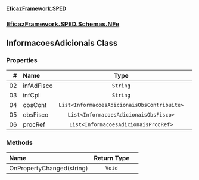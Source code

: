 #### [EficazFramework.SPED](EficazFrameworkSPED.md 'EficazFramework SPED')
### [EficazFramework.SPED.Schemas.NFe](EficazFramework.SPED.Schemas.NFe.md 'EficazFramework.SPED.Schemas.NFe')

## InformacoesAdicionais Class
### Properties

| # | Name | Type | |
| ---: | :--- | :---: | :--- |
| 02 | infAdFisco | `String` |  |
| 03 | infCpl | `String` |  |
| 04 | obsCont | `List<InformacoesAdicionaisObsContribuite>` |  |
| 05 | obsFisco | `List<InformacoesAdicionaisObsFisco>` |  |
| 06 | procRef | `List<InformacoesAdicionaisProcRef>` |  |
### Methods

| Name | Return Type | |
| :--- | :---: | :--- |
| OnPropertyChanged(string) | `Void` |  |
